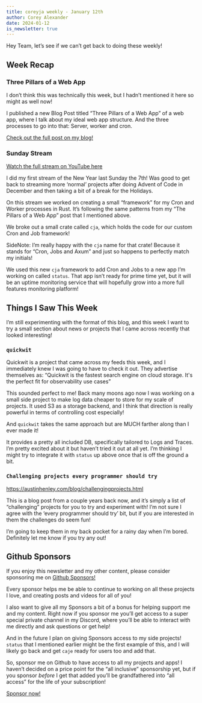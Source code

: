 ```yaml
---
title: coreyja weekly - January 12th
author: Corey Alexander
date: 2024-01-12
is_newsletter: true
---
```


Hey Team, let’s see if we can’t get back to doing these weekly!

## Week Recap

### Three Pillars of a Web App

I don’t think this was technically this week, but I hadn’t mentioned it here so might as well now!

I published a new Blog Post titled “Three Pillars of a Web App” of a web app, where I talk about my ideal web app structure. And the three processes to go into that: Server, worker and cron.

[Check out the full post on my blog! ](https://coreyja.com/posts/three-pillars/)

### Sunday Stream

[Watch the full stream on YouTube here](https://youtu.be/jdjxuU0kSRc)

I did my first stream of the New Year last Sunday the 7th! Was good to get back to streaming more ‘normal’ projects after doing Advent of Code in December and then taking a bit of a break for the Holidays.

On this stream we worked on creating a small “framework” for my Cron and Worker processes in Rust. It’s following the same patterns from my “The Pillars of a Web App” post that I mentioned above.

We broke out a small crate called `cja`, which holds the code for our custom Cron and Job framework!

SideNote: I’m really happy with the `cja` name for that crate! Because it stands for “Cron, Jobs and Axum” and just so happens to perfectly match my initials!

We used this new `cja` framework to add Cron and Jobs to a new app I’m working on called `status`. That app isn’t ready for prime time yet, but it will be an uptime monitoring service that will hopefully grow into a more full features monitoring platform!

## Things I Saw This Week

I’m still experimenting with the format of this blog, and this week I want to try a small section about news or projects that I came across recently that looked interesting!

### `quickwit`

Quickwit is a project that came across my feeds this week, and I immediately knew I was going to have to check it out. They advertise themselves as: “Quickwit is the fastest search engine on cloud storage. It's the perfect fit for observability use cases”

This sounded perfect to me! Back many moons ago now I was working on a small side project to make log data cheaper to store for my scale of projects. It used S3 as a storage backend, and I think that direction is really powerful in terms of controlling cost especially!

And `quickwit` takes the same approach but are MUCH farther along than I ever made it!

It provides a pretty all included DB, specifically tailored to Logs and Traces. I’m pretty excited about it but haven’t tried it out at all yet. I’m thinking I might try to integrate it with `status` up above once that is off the ground a bit.

### `Challenging projects every programmer should try`

https://austinhenley.com/blog/challengingprojects.html

This is a blog post from a couple years back now, and it’s simply a list of “challenging” projects for you to try and experiment with! I’m not sure I agree with the ‘every programmer should try’ bit, but if you are interested in them the challenges do seem fun!

I’m going to keep them in my back pocket for a rainy day when I’m bored. Definitely let me know if you try any out!

## Github Sponsors

If you enjoy this newsletter and my other content, please consider sponsoring me on [Github Sponsors!](https://github.com/sponsors/coreyja)

Every sponsor helps me be able to continue to working on all these projects I love, and creating posts and videos for all of you!

I also want to give all my Sponsors a bit of a bonus for helping support me and my content. Right now if you sponsor me you’ll get access to a super special private channel in my Discord, where you’ll be able to interact with me directly and ask questions or get help!

And in the future I plan on giving Sponsors access to my side projects! `status` that I mentioned earlier might be the first example of this, and I will likely go back and get `caje` ready for users too and add that.

So, sponsor me on Github to have access to all my projects and apps! I haven’t decided on a price point for the “all inclusive” sponsorship yet, but if you sponsor _before_ I get that added you’ll be grandfathered into “all access” for the life of your subscription!

[Sponsor now!](https://github.com/sponsors/coreyja)
